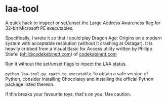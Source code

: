 # laa-tool

A quick hack to inspect or set/unset the Large Address Awareness flag for 
32-bit Microsoft PE executables.

Specifically, I wrote it so that I could play Dragon Age: Origins on a 
modern system with acceptable resolution (without it crashing at Ostagar).
It is heavily cribbed from a Visual Basic for Access utility written by
Philipp Stiefel (phil@codekabinett.com) of [codekabinett.com](https://www.codekabinett.com/)

Run it without the set/unset flags to inpect the LAA status.

`
python laa-tool.py <path to executable
`
To obtain a safe version of Python, consider installing Chocolatey
and installing the official Python package listed thereon.

If this breaks your favourite toys, that's on  you. Use caution.
